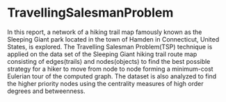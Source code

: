 # TravellingSalesmanProblem

In this report, a network of a hiking trail map famously
known as the Sleeping Giant park located in the town of
Hamden in Connecticut, United States, is explored. The
Travelling Salesman Problem(TSP) technique is applied
on the data set of the Sleeping Giant hiking trail route
map consisting of edges(trails) and nodes(objects) to find
the best possible strategy for a hiker to move from node to
node forming a minimum-cost Eulerian tour of the computed
graph. The dataset is also analyzed to find the
higher priority nodes using the centrality measures of high
order degrees and betweenness.
